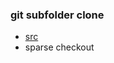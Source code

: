 ### git subfolder clone
- [src](https://stackoverflow.com/questions/600079/how-do-i-clone-a-subdirectory-only-of-a-git-repository)
- sparse checkout